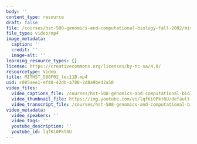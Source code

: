 ```yaml
---
body: ''
content_type: resource
draft: false
file: /courses/hst-508-genomics-and-computational-biology-fall-2002/mithst_508f02_lec11b_360p_16_9.mp4
file_type: video/mp4
image_metadata:
  caption: ''
  credit: ''
  image-alt: ''
learning_resource_types: []
license: https://creativecommons.org/licenses/by-nc-sa/4.0/
resourcetype: Video
title: MITHST_508F02_lec11B.mp4
uid: c085aee1-ef48-42db-a788-2d8a9bed2a50
video_files:
  video_captions_file: /courses/hst-508-genomics-and-computational-biology-fall-2002/1Bwo96pQrTneDfCzrzNzS9lZAa621pszo_transcript.webvtt
  video_thumbnail_file: https://img.youtube.com/vi/lqfKi0Pkt6U/default.jpg
  video_transcript_file: /courses/hst-508-genomics-and-computational-biology-fall-2002/1Bwo96pQrTneDfCzrzNzS9lZAa621pszo_transcript.pdf
video_metadata:
  video_speakers: ''
  video_tags: ''
  youtube_description: ''
  youtube_id: lqfKi0Pkt6U
---
```

